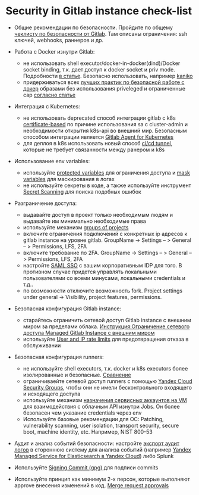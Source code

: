# Security in Gitlab instance check-list

- Общие рекомендации по безопасности. Пройдите по общему [чеклисту по безопасности от Gitlab](https://docs.gitlab.com/ee/security/). Там описаны ограничения: ssh ключей, webhooks, раннеров и др.
- Работа с Docker изнутри Gitlab:
    - не использовать shell executor/docker-in-docker(dind)/Docker socket binding, т.к. дает доступ к docker socket и priv mode. Подробности [в статье](https://blog.nestybox.com/2020/10/21/gitlab-dind.html). Безопасно использовать, например [kaniko](https://docs.gitlab.com/ee/ci/docker/using_kaniko.html)
    - придерживаться всех [лучших практик по безопасной работе с докер](https://docs.docker.com/engine/security/) образами без использования priveleged и ограниченные cap [согласно статье](https://docs.gitlab.com/runner/security/)
- Интеграция с Kubernetes:
    - не использовать deprecated способ интеграции gitlab с k8s [certificate-based](https://docs.gitlab.com/ee/user/infrastructure/clusters/) по причине использования sa с cluster-admin и необходимости открытия k8s-api во внешний  мир. Безопасным способом интеграции является [Gitlab Agent for Kubernetes](https://docs.gitlab.com/ee/user/clusters/agent/)
    - для деплоя в k8s использовать новый способ [ci/cd tunnel](https://docs.gitlab.com/ee/user/clusters/agent/ci_cd_tunnel.html), которые не требует связанности между ранером и k8s
- Использование env variables:
    - используйте [protected variables](https://docs.gitlab.com/ee/ci/variables/#protect-a-cicd-variable) для ограничения доступа и [mask variables](https://docs.gitlab.com/ee/ci/variables/#mask-a-cicd-variable) для маскирования в логах
    - не используйте секреты в коде, а также используйте инструмент [Secret Scanning](https://docs.gitlab.com/ee/user/application_security/secret_detection/) для поиска подобных ошибок
- Разграничение доступа:
    - выдавайте доступ в проект только необходимым людям и выдавайте им минимально необходимые права
    - используйте механизм [groups of projects](https://docs.gitlab.com/ee/user/group/)
    - включите ограничения подключений с конкретных ip адресов к gitlab instance на уровне gitlab. GroupName -> Settings – > General – > Permissions, LFS, 2FA
    - включите требование по 2FA. GroupName -> Settings – > General – > Permissions, LFS, 2FA
    - настройте [SAML SSO](https://docs.gitlab.com/ee/user/group/saml_sso/) с вашим корпоративным IDP для того. В противном случае придется управлять локальными пользователями со всеми минусами, локальными credentials и т.д.. 
    - по возможности отключите возможность fork. Project settings under general -> Visibility, project features, permissions.
- Безопасная конфигурация Gitlab instance:
    - старайтесь ограничить сетевой доступ Gitlab instance с внешним миром за пределами облака. [Инструкция:Ограничение сетевого доступа Managed Gitlab Instance с внешним миром](https://github.com/yandex-cloud/yc-solution-library-for-security/tree/master/secure_ci_cd/secure_ci_cd_with_webinar/gitlab_instance_sec_checklist/gitlab_instance_isolate.md)
    - используйте [User and IP rate limits](https://docs.gitlab.com/ee/user/admin_area/settings/user_and_ip_rate_limits.html) для предотвращения отказа в обслуживании
    
- Безопасная конфигурация runners:
    - не используйте shell executors, т.к. docker и k8s executors более изолированные и безопасные. [Сравнение](https://docs.gitlab.com/runner/executors/
)
    - ограничиваейте сетевой доступ runners с помощью [Yandex Cloud Security Groups](https://cloud.yandex.ru/docs/vpc/concepts/security-groups), чтобы они не имели бесконтрольного входящего и исходящего доступа
    - используйте механизм [назначения сервисных аккаунтов на VM](https://cloud.yandex.ru/docs/compute/operations/vm-connect/auth-inside-vm ) для взаимодействия с облачным API изнутри Jobs. Он более безопасен чем указание credentials через env
    - Используйте базовые рекомендации для ОС: Patching, vulnerability scanning, user isolation, transport security, secure boot, machine identity, etc. Например, NIST 800-53 
- Аудит и анализ событий безопасности: настройте [экспорт аудит логов](https://docs.gitlab.com/ee/administration/audit_event_streaming.html) в стороннюю систему для анализа событий (например [Yandex Managed Service for Elasticsearch в Yandex Cloud](https://cloud.yandex.ru/services/managed-elasticsearch)) либо Splunk
- Используйте [Signing Commit (gpg)](https://docs.gitlab.com/ee/user/project/repository/gpg_signed_commits/) для подписи commits
- Используйте принцип как минимум 2-х персон, которые выполняют approve внесения изменений в код. [Merge request approvals](https://docs.gitlab.com/ee/user/project/merge_requests/approvals/)
